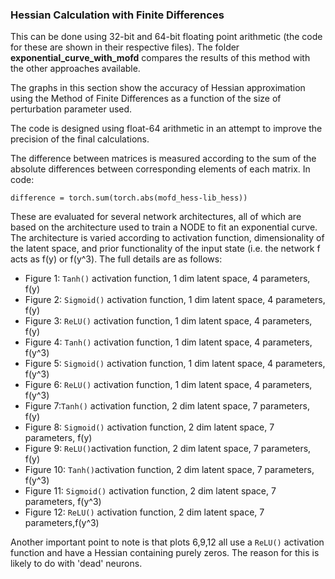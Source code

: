 ### Hessian Calculation with Finite Differences

This can be done using 32-bit and 64-bit floating point arithmetic (the code for these are shown in their respective files). The folder **exponential_curve_with_mofd** compares the results of this method with the other approaches available.

The graphs in this section show the accuracy of Hessian approximation using the Method of Finite Differences as a function of the size of perturbation parameter used.

The code is designed using float-64 arithmetic in an attempt to improve the precision of the final calculations.

The difference between matrices is measured according to the sum of the absolute differences between corresponding elements of each matrix. In code:


```
difference = torch.sum(torch.abs(mofd_hess-lib_hess))
```


These are evaluated for several network architectures, all of which are based on the architecture used to train a NODE to fit an exponential curve. The architecture is varied according to activation function, dimensionality of the latent space, and prior functionality of the input state (i.e. the network f acts as f(y) or f(y^3). The full details are as follows:



*   Figure 1: `Tanh()` activation function, 1 dim latent space, 4 parameters, f(y)
*   Figure 2: `Sigmoid()` activation function, 1 dim latent space, 4 parameters, f(y)
*   Figure 3: `ReLU()` activation function, 1 dim latent space, 4 parameters, f(y)
*   Figure 4:  `Tanh()` activation function, 1 dim latent space, 4 parameters, f(y^3)
*   Figure 5: `Sigmoid()` activation function, 1 dim latent space, 4 parameters, f(y^3)
*   Figure 6: `ReLU()` activation function, 1 dim latent space, 4 parameters, f(y^3)
*   Figure 7:`Tanh()` activation function, 2 dim latent space, 7 parameters, f(y)
*   Figure 8: `Sigmoid()` activation function, 2 dim latent space, 7 parameters, f(y)
*   Figure 9: `ReLU()`activation function, 2 dim latent space, 7 parameters, f(y)
*   Figure 10:  `Tanh()`activation function, 2 dim latent space, 7 parameters, f(y^3)
*   Figure 11: `Sigmoid()` activation function, 2 dim latent space, 7 parameters, f(y^3)
*   Figure 12: `ReLU()` activation function, 2 dim latent space, 7 parameters,f(y^3)

Another important point to note is that plots 6,9,12 all use a `ReLU()` activation function and have a Hessian containing purely zeros. The reason for this is likely to do with 'dead' neurons.

